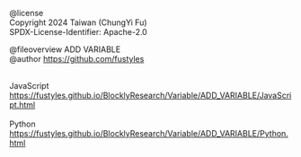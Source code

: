 @license<br>
Copyright 2024 Taiwan (ChungYi Fu)<br>
SPDX-License-Identifier: Apache-2.0<br>

@fileoverview ADD VARIABLE<br>
@author https://github.com/fustyles<br><br>

JavaScript<br>
https://fustyles.github.io/BlocklyResearch/Variable/ADD_VARIABLE/JavaScript.html<br><br>
Python<br>
https://fustyles.github.io/BlocklyResearch/Variable/ADD_VARIABLE/Python.html<br><br>
